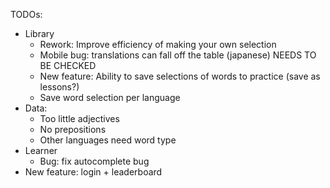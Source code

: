 TODOs:

-   Library
    -   Rework: Improve efficiency of making your own selection
    -   Mobile bug: translations can fall off the table (japanese) NEEDS TO BE CHECKED
    -   New feature: Ability to save selections of words to practice (save as lessons?)
    -   Save word selection per language
-   Data:
    -   Too little adjectives
    -   No prepositions
    -   Other languages need word type
-   Learner
    -   Bug: fix autocomplete bug
-   New feature: login + leaderboard
